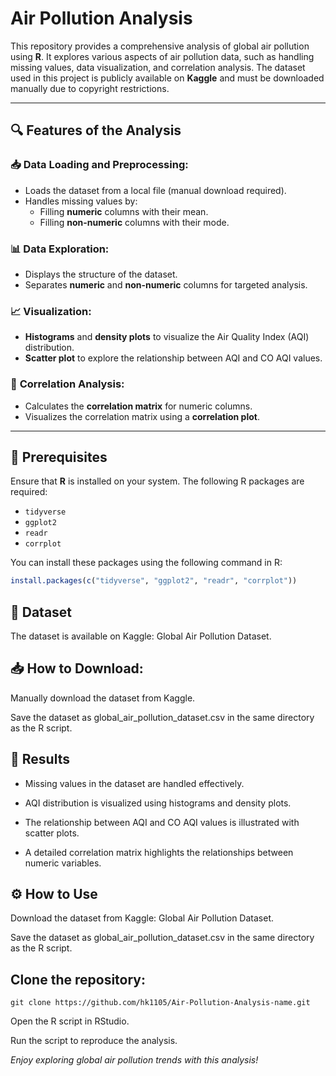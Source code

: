 # Air Pollution Analysis

This repository provides a comprehensive analysis of global air pollution using **R**. It explores various aspects of air pollution data, such as handling missing values, data visualization, and correlation analysis. The dataset used in this project is publicly available on **Kaggle** and must be downloaded manually due to copyright restrictions.

---

## 🔍 Features of the Analysis

### 📥 **Data Loading and Preprocessing:**
- Loads the dataset from a local file (manual download required).
- Handles missing values by:
  - Filling **numeric** columns with their mean.
  - Filling **non-numeric** columns with their mode.

### 📊 **Data Exploration:**
- Displays the structure of the dataset.
- Separates **numeric** and **non-numeric** columns for targeted analysis.

### 📈 **Visualization:**
- **Histograms** and **density plots** to visualize the Air Quality Index (AQI) distribution.
- **Scatter plot** to explore the relationship between AQI and CO AQI values.

### 🔗 **Correlation Analysis:**
- Calculates the **correlation matrix** for numeric columns.
- Visualizes the correlation matrix using a **correlation plot**.

---

## 📌 Prerequisites

Ensure that **R** is installed on your system. The following R packages are required:

- `tidyverse`
- `ggplot2`
- `readr`
- `corrplot`

You can install these packages using the following command in R:

```R
install.packages(c("tidyverse", "ggplot2", "readr", "corrplot"))
```

## 📂 Dataset
The dataset is available on Kaggle: Global Air Pollution Dataset.

## 📥 How to Download:
Manually download the dataset from Kaggle.

Save the dataset as global_air_pollution_dataset.csv in the same directory as the R script.

## 📝 Results
- Missing values in the dataset are handled effectively.

- AQI distribution is visualized using histograms and density plots.

- The relationship between AQI and CO AQI values is illustrated with scatter plots.

- A detailed correlation matrix highlights the relationships between numeric variables.

## ⚙️ How to Use
Download the dataset from Kaggle: Global Air Pollution Dataset.

Save the dataset as global_air_pollution_dataset.csv in the same directory as the R script.

## Clone the repository:
```
git clone https://github.com/hk1105/Air-Pollution-Analysis-name.git
```
Open the R script in RStudio.

Run the script to reproduce the analysis.

_Enjoy exploring global air pollution trends with this analysis!_
